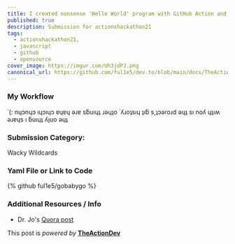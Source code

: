 ```yaml
---
title: I created nonsense 'Hello World' program with GitHub Action and JavaScript. (which failed)
published: true
description: Submission for actionshackathon21
tags:
  - actionshackathon21,
  - javascript
  - github
  - opensource
cover_image: https://imgur.com/Uh3jdPJ.png
canonical_url: https://github.com/ful1e5/dev.to/blob/main/docs/TheActionDev/Hackathon-2021.md
---
```


### My Workflow

˙(: nɥɔnɥɔ ıɥɔıɥɔ ɐɥɐɥ ǝɹɐ sƃuıɥʇ ɹǝɥʇo ˙ʎɹoʇsıɥ ʇıƃ s,ʇɔǝɾoɹd ǝɥʇ sı noʎ ɥʇıʍ ǝɹɐɥs ı ƃuıɥʇ ʎןuo ǝɥʇ

### Submission Category:

Wacky Wildcards

### Yaml File or Link to Code

{% github ful1e5/gobabygo %}

### Additional Resources / Info

- Dr. Jo's [Quora post](https://www.quora.com/Which-programming-language-has-the-longest-Hello-World-code/answer/Dr-Jo-6?ch=10&oid=254205207&share=4dd4e761&target_type=answer)

This post is _powered by_ **[TheActionDev](https://github.com/ful1e5/TheActionDev)**
